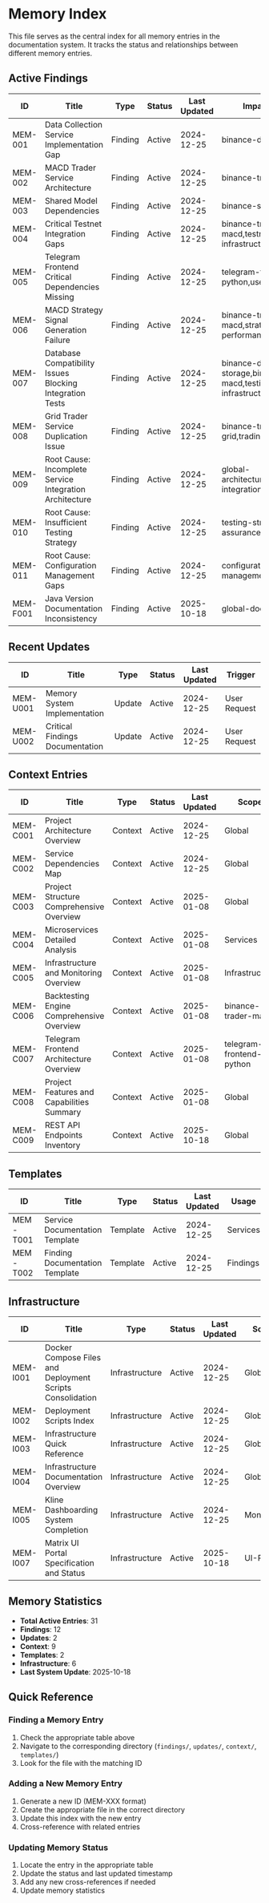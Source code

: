 # Memory Index

This file serves as the central index for all memory entries in the documentation system. It tracks the status and relationships between different memory entries.

## Active Findings

| ID | Title | Type | Status | Last Updated | Impact Scope |
|----|-------|------|--------|--------------|--------------|
| MEM-001 | Data Collection Service Implementation Gap | Finding | Active | 2024-12-25 | binance-data-collection |
| MEM-002 | MACD Trader Service Architecture | Finding | Active | 2024-12-25 | binance-trader-macd |
| MEM-003 | Shared Model Dependencies | Finding | Active | 2024-12-25 | binance-shared-model |
| MEM-004 | Critical Testnet Integration Gaps | Finding | Active | 2024-12-25 | binance-trader-macd,testnet-infrastructure |
| MEM-005 | Telegram Frontend Critical Dependencies Missing | Finding | Active | 2024-12-25 | telegram-frontend-python,user-interface |
| MEM-006 | MACD Strategy Signal Generation Failure | Finding | Active | 2024-12-25 | binance-trader-macd,strategy-performance |
| MEM-007 | Database Compatibility Issues Blocking Integration Tests | Finding | Active | 2024-12-25 | binance-data-storage,binance-trader-macd,testing-infrastructure |
| MEM-008 | Grid Trader Service Duplication Issue | Finding | Active | 2024-12-25 | binance-trader-grid,trading-strategies |
| MEM-009 | Root Cause: Incomplete Service Integration Architecture | Finding | Active | 2024-12-25 | global-architecture,service-integration |
| MEM-010 | Root Cause: Insufficient Testing Strategy | Finding | Active | 2024-12-25 | testing-strategy,quality-assurance |
| MEM-011 | Root Cause: Configuration Management Gaps | Finding | Active | 2024-12-25 | configuration-management,deployment |
| MEM-F001 | Java Version Documentation Inconsistency | Finding | Active | 2025-10-18 | global-documentation |

## Recent Updates

| ID | Title | Type | Status | Last Updated | Trigger |
|----|-------|------|--------|--------------|---------|
| MEM-U001 | Memory System Implementation | Update | Active | 2024-12-25 | User Request |
| MEM-U002 | Critical Findings Documentation | Update | Active | 2024-12-25 | User Request |

## Context Entries

| ID | Title | Type | Status | Last Updated | Scope |
|----|-------|------|--------|--------------|-------|
| MEM-C001 | Project Architecture Overview | Context | Active | 2024-12-25 | Global |
| MEM-C002 | Service Dependencies Map | Context | Active | 2024-12-25 | Global |
| MEM-C003 | Project Structure Comprehensive Overview | Context | Active | 2025-01-08 | Global |
| MEM-C004 | Microservices Detailed Analysis | Context | Active | 2025-01-08 | Services |
| MEM-C005 | Infrastructure and Monitoring Overview | Context | Active | 2025-01-08 | Infrastructure |
| MEM-C006 | Backtesting Engine Comprehensive Overview | Context | Active | 2025-01-08 | binance-trader-macd |
| MEM-C007 | Telegram Frontend Architecture Overview | Context | Active | 2025-01-08 | telegram-frontend-python |
| MEM-C008 | Project Features and Capabilities Summary | Context | Active | 2025-01-08 | Global |
| MEM-C009 | REST API Endpoints Inventory | Context | Active | 2025-10-18 | Global |

## Templates

| ID | Title | Type | Status | Last Updated | Usage |
|----|-------|------|--------|--------------|-------|
| MEM-T001 | Service Documentation Template | Template | Active | 2024-12-25 | Services |
| MEM-T002 | Finding Documentation Template | Template | Active | 2024-12-25 | Findings |

## Infrastructure

| ID | Title | Type | Status | Last Updated | Scope |
|----|-------|------|--------|--------------|-------|
| MEM-I001 | Docker Compose Files and Deployment Scripts Consolidation | Infrastructure | Active | 2024-12-25 | Global |
| MEM-I002 | Deployment Scripts Index | Infrastructure | Active | 2024-12-25 | Global |
| MEM-I003 | Infrastructure Quick Reference | Infrastructure | Active | 2024-12-25 | Global |
| MEM-I004 | Infrastructure Documentation Overview | Infrastructure | Active | 2024-12-25 | Global |
| MEM-I005 | Kline Dashboarding System Completion | Infrastructure | Active | 2024-12-25 | Monitoring |
| MEM-I007 | Matrix UI Portal Specification and Status | Infrastructure | Active | 2025-10-18 | UI-Portal |

## Memory Statistics

- **Total Active Entries**: 31
- **Findings**: 12
- **Updates**: 2
- **Context**: 9
- **Templates**: 2
- **Infrastructure**: 6
- **Last System Update**: 2025-10-18

## Quick Reference

### Finding a Memory Entry
1. Check the appropriate table above
2. Navigate to the corresponding directory (`findings/`, `updates/`, `context/`, `templates/`)
3. Look for the file with the matching ID

### Adding a New Memory Entry
1. Generate a new ID (MEM-XXX format)
2. Create the appropriate file in the correct directory
3. Update this index with the new entry
4. Cross-reference with related entries

### Updating Memory Status
1. Locate the entry in the appropriate table
2. Update the status and last updated timestamp
3. Add any new cross-references if needed
4. Update memory statistics
